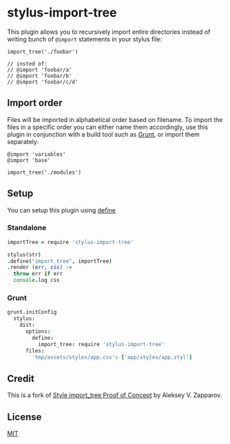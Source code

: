 # stylus-import-tree

This plugin allows you to recursively import entire directories instead of writing bunch of `@import`
statements in your stylus file:

```stylus
import_tree('./foobar')

// insted of:
// @import 'foobar/a'
// @import 'foobar/b'
// @import 'foobar/c/d'
```

## Import order
Files will be imported in alphabetical order based on filename. To import the files in a specific order you can either name them accordingly, use this plugin in conjunction with a build tool such as [Grunt](http://gruntjs.com/), or import them separately:

```stylus
@import 'variables'
@import 'base'

import_tree('./modules')
```

## Setup
You can setup this plugin using [define](https://github.com/LearnBoost/stylus/blob/master/docs/js.md#definename-fn)

### Standalone
```coffeescript
importTree = require 'stylus-import-tree'

stylus(str)
.define("import_tree", importTree)
.render (err, css) ->
  throw err if err
  console.log css
```

### Grunt
```coffeescript
grunt.initConfig
  stylus:
    dist:
      options:
        define:
          import_tree: require 'stylus-import-tree'
      files:
        'tmp/assets/styles/app.css': ['app/styles/app.styl']
```

## Credit
This is a fork of [Style import_tree Proof of Concept](https://github.com/ixti/stylus-import-tree) by Aleksey V. Zapparov.

## License
[MIT](https://github.com/tuxracer/stylus-import-tree/blob/master/LICENSE)
